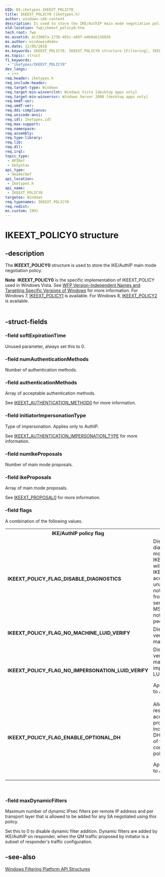 ```yaml
---
UID: NS:iketypes.IKEEXT_POLICY0_
title: IKEEXT_POLICY0 (iketypes.h)
author: windows-sdk-content
description: Is used to store the IKE/AuthIP main mode negotiation policy.
old-location: fwp\ikeext_policy0.htm
tech.root: fwp
ms.assetid: 4c33087a-2736-491c-a89f-e4b9ab136026
ms.author: windowssdkdev
ms.date: 12/05/2018
ms.keywords: IKEEXT_POLICY0, IKEEXT_POLICY0 structure [Filtering], IKEEXT_POLICY_FLAG_DISABLE_DIAGNOSTICS, IKEEXT_POLICY_FLAG_ENABLE_OPTIONAL_DH, IKEEXT_POLICY_FLAG_NO_IMPERSONATION_LUID_VERIFY, IKEEXT_POLICY_FLAG_NO_MACHINE_LUID_VERIFY, fwp.ikeext_policy0, iketypes/IKEEXT_POLICY0
ms.topic: struct
f1_keywords: 
 - "iketypes/IKEEXT_POLICY0"
dev_langs:
 - c++
req.header: iketypes.h
req.include-header: 
req.target-type: Windows
req.target-min-winverclnt: Windows Vista [desktop apps only]
req.target-min-winversvr: Windows Server 2008 [desktop apps only]
req.kmdf-ver: 
req.umdf-ver: 
req.ddi-compliance: 
req.unicode-ansi: 
req.idl: Iketypes.idl
req.max-support: 
req.namespace: 
req.assembly: 
req.type-library: 
req.lib: 
req.dll: 
req.irql: 
topic_type:
 - APIRef
 - kbSyntax
api_type:
 - HeaderDef
api_location:
 - Iketypes.h
api_name:
 - IKEEXT_POLICY0
targetos: Windows
req.typenames: IKEEXT_POLICY0
req.redist: 
ms.custom: 19H1
---
```


# IKEEXT_POLICY0 structure


## -description


The <b>IKEEXT_POLICY0</b> structure is used to store the IKE/AuthIP main mode negotiation policy.
<div class="alert"><b>Note</b>  <b>IKEEXT_POLICY0</b> is the specific implementation of IKEEXT_POLICY used in Windows Vista. See <a href="https://docs.microsoft.com/windows/desktop/FWP/wfp-version-independent-names-and-targeting-specific-versions-of-windows">WFP Version-Independent Names and Targeting Specific Versions of Windows</a> for more information. For Windows 7, <a href="https://docs.microsoft.com/windows/desktop/api/iketypes/ns-iketypes-ikeext_policy1_">IKEEXT_POLICY1</a> is available.  For Windows 8, <a href="https://docs.microsoft.com/windows/desktop/api/iketypes/ns-iketypes-ikeext_policy2_">IKEEXT_POLICY2</a> is available.</div><div> </div>

## -struct-fields




### -field softExpirationTime

Unused parameter, always set this to 0.


### -field numAuthenticationMethods

Number of authentication methods.


### -field authenticationMethods

Array of acceptable authentication methods.

See  <a href="https://docs.microsoft.com/windows/desktop/api/iketypes/ns-iketypes-ikeext_authentication_method0_">IKEEXT_AUTHENTICATION_METHOD0</a> for more information.


### -field initiatorImpersonationType

Type of impersonation. Applies only to AuthIP. 

See <a href="https://docs.microsoft.com/windows/win32/api/iketypes/ne-iketypes-ikeext_authentication_impersonation_type">IKEEXT_AUTHENTICATION_IMPERSONATION_TYPE</a> for more information.


### -field numIkeProposals

Number of main mode proposals.


### -field ikeProposals

Array of main mode proposals. 

See <a href="https://docs.microsoft.com/windows/desktop/api/iketypes/ns-iketypes-ikeext_proposal0_">IKEEXT_PROPOSAL0</a> for more information.


### -field flags

A combination of the following values.

<table>
<tr>
<th>IKE/AuthIP policy flag</th>
<th>Meaning</th>
</tr>
<tr>
<td width="40%"><a id="IKEEXT_POLICY_FLAG_DISABLE_DIAGNOSTICS"></a><a id="ikeext_policy_flag_disable_diagnostics"></a><dl>
<dt><b>IKEEXT_POLICY_FLAG_DISABLE_DIAGNOSTICS</b></dt>
</dl>
</td>
<td width="60%">
Disable special diagnostics mode for IKE/Authip. This will prevent IKE/AuthIp
from accepting unauthenticated notifications from peer, or sending MS_STATUS 
notifications to peer.

</td>
</tr>
<tr>
<td width="40%"><a id="IKEEXT_POLICY_FLAG_NO_MACHINE_LUID_VERIFY"></a><a id="ikeext_policy_flag_no_machine_luid_verify"></a><dl>
<dt><b>IKEEXT_POLICY_FLAG_NO_MACHINE_LUID_VERIFY</b></dt>
</dl>
</td>
<td width="60%">
Disable SA verification of machine LUID.

</td>
</tr>
<tr>
<td width="40%"><a id="IKEEXT_POLICY_FLAG_NO_IMPERSONATION_LUID_VERIFY"></a><a id="ikeext_policy_flag_no_impersonation_luid_verify"></a><dl>
<dt><b>IKEEXT_POLICY_FLAG_NO_IMPERSONATION_LUID_VERIFY</b></dt>
</dl>
</td>
<td width="60%">
Disable SA verification of machine impersonation LUID.

Applicable only to  AuthIP.

</td>
</tr>
<tr>
<td width="40%"><a id="IKEEXT_POLICY_FLAG_ENABLE_OPTIONAL_DH"></a><a id="ikeext_policy_flag_enable_optional_dh"></a><dl>
<dt><b>IKEEXT_POLICY_FLAG_ENABLE_OPTIONAL_DH</b></dt>
</dl>
</td>
<td width="60%">
Allow the responder to accept any DH proposal, including no DH, regardless of what is configured in policy.

Applicable only to  AuthIP.

</td>
</tr>
</table>
 


### -field maxDynamicFilters

Maximum number of dynamic IPsec filters per remote IP address and per 
   transport layer that is allowed to be added for any SA negotiated using 
   this policy. 

Set this to 0 to disable dynamic filter addition. Dynamic filters are added by IKE/AuthIP on responder, when the QM traffic proposed by initiator is a subset of responder's traffic configuration. 


## -see-also




<a href="https://docs.microsoft.com/windows/desktop/FWP/fwp-structs">Windows Filtering Platform  API Structures</a>
 

 

